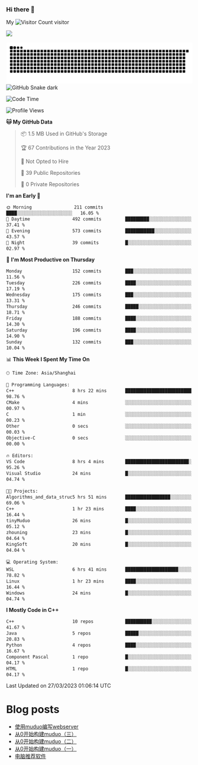 ### Hi there 👋

My ![Visitor Count](https://profile-counter.glitch.me/bugcat9/count.svg) visitor
<!--
**bugcat9/bugcat9** is a ✨ _special_ ✨ repository because its `README.md` (this file) appears on your GitHub profile.

Here are some ideas to get you started:

- 🔭 I’m currently working on ...
- 🌱 I’m currently learning ...
- 👯 I’m looking to collaborate on ...
- 🤔 I’m looking for help with ...
- 💬 Ask me about ...
- 📫 How to reach me: ...
- 😄 Pronouns: ...
- ⚡ Fun fact: ...
-->
![](https://github-readme-stats.vercel.app/api?username=bugcat9)

![GitHub Snake Light](https://raw.githubusercontent.com/bugcat9/bugcat9/output/github-contribution-grid-snake.svg#gh-light-mode-only)
![GitHub Snake dark](github-snake-dark.svg#gh-dark-mode-only)


<!--START_SECTION:waka-->
![Code Time](http://img.shields.io/badge/Code%20Time-813%20hrs%2011%20mins-blue)

![Profile Views](http://img.shields.io/badge/Profile%20Views-5-blue)

**🐱 My GitHub Data** 

> 📦 1.5 MB Used in GitHub's Storage 
 > 
> 🏆 67 Contributions in the Year 2023
 > 
> 🚫 Not Opted to Hire
 > 
> 📜 39 Public Repositories 
 > 
> 🔑 0 Private Repositories 
 > 
**I'm an Early 🐤** 

```text
🌞 Morning                211 commits         ████░░░░░░░░░░░░░░░░░░░░░   16.05 % 
🌆 Daytime                492 commits         █████████░░░░░░░░░░░░░░░░   37.41 % 
🌃 Evening                573 commits         ███████████░░░░░░░░░░░░░░   43.57 % 
🌙 Night                  39 commits          █░░░░░░░░░░░░░░░░░░░░░░░░   02.97 % 
```
📅 **I'm Most Productive on Thursday** 

```text
Monday                   152 commits         ███░░░░░░░░░░░░░░░░░░░░░░   11.56 % 
Tuesday                  226 commits         ████░░░░░░░░░░░░░░░░░░░░░   17.19 % 
Wednesday                175 commits         ███░░░░░░░░░░░░░░░░░░░░░░   13.31 % 
Thursday                 246 commits         █████░░░░░░░░░░░░░░░░░░░░   18.71 % 
Friday                   188 commits         ████░░░░░░░░░░░░░░░░░░░░░   14.30 % 
Saturday                 196 commits         ████░░░░░░░░░░░░░░░░░░░░░   14.90 % 
Sunday                   132 commits         ███░░░░░░░░░░░░░░░░░░░░░░   10.04 % 
```


📊 **This Week I Spent My Time On** 

```text
🕑︎ Time Zone: Asia/Shanghai

💬 Programming Languages: 
C++                      8 hrs 22 mins       █████████████████████████   98.76 % 
CMake                    4 mins              ░░░░░░░░░░░░░░░░░░░░░░░░░   00.97 % 
C                        1 min               ░░░░░░░░░░░░░░░░░░░░░░░░░   00.23 % 
Other                    0 secs              ░░░░░░░░░░░░░░░░░░░░░░░░░   00.03 % 
Objective-C              0 secs              ░░░░░░░░░░░░░░░░░░░░░░░░░   00.00 % 

🔥 Editors: 
VS Code                  8 hrs 4 mins        ████████████████████████░   95.26 % 
Visual Studio            24 mins             █░░░░░░░░░░░░░░░░░░░░░░░░   04.74 % 

🐱‍💻 Projects: 
Algorithms_and_data_struc5 hrs 51 mins       █████████████████░░░░░░░░   69.06 % 
C++                      1 hr 23 mins        ████░░░░░░░░░░░░░░░░░░░░░   16.44 % 
tinyMuduo                26 mins             █░░░░░░░░░░░░░░░░░░░░░░░░   05.12 % 
zhouning                 23 mins             █░░░░░░░░░░░░░░░░░░░░░░░░   04.64 % 
KingSoft                 20 mins             █░░░░░░░░░░░░░░░░░░░░░░░░   04.04 % 

💻 Operating System: 
WSL                      6 hrs 41 mins       ████████████████████░░░░░   78.82 % 
Linux                    1 hr 23 mins        ████░░░░░░░░░░░░░░░░░░░░░   16.44 % 
Windows                  24 mins             █░░░░░░░░░░░░░░░░░░░░░░░░   04.74 % 
```

**I Mostly Code in C++** 

```text
C++                      10 repos            ██████████░░░░░░░░░░░░░░░   41.67 % 
Java                     5 repos             █████░░░░░░░░░░░░░░░░░░░░   20.83 % 
Python                   4 repos             ████░░░░░░░░░░░░░░░░░░░░░   16.67 % 
Component Pascal         1 repo              █░░░░░░░░░░░░░░░░░░░░░░░░   04.17 % 
HTML                     1 repo              █░░░░░░░░░░░░░░░░░░░░░░░░   04.17 % 
```




 Last Updated on 27/03/2023 01:06:14 UTC
<!--END_SECTION:waka-->
# Blog posts
<!-- BLOG-POST-LIST:START -->
- [使用muduo编写webserver](https://bugcat.top/2023/02/13/Linux/%E4%BB%8E0%E5%BC%80%E5%A7%8B%E6%9E%84%E5%BB%BAmuduo/%E4%BD%BF%E7%94%A8muduo%E7%BC%96%E5%86%99webserver/)
- [从0开始构建muduo（三）](https://bugcat.top/2023/02/03/Linux/%E4%BB%8E0%E5%BC%80%E5%A7%8B%E6%9E%84%E5%BB%BAmuduo/%E4%BB%8E0%E5%BC%80%E5%A7%8B%E6%9E%84%E5%BB%BAmuduo%EF%BC%88%E4%B8%89%EF%BC%89/)
- [从0开始构建muduo（二）](https://bugcat.top/2023/02/03/Linux/%E4%BB%8E0%E5%BC%80%E5%A7%8B%E6%9E%84%E5%BB%BAmuduo/%E4%BB%8E0%E5%BC%80%E5%A7%8B%E6%9E%84%E5%BB%BAmuduo%EF%BC%88%E4%BA%8C%EF%BC%89/)
- [从0开始构建muduo（一）](https://bugcat.top/2023/01/03/Linux/%E4%BB%8E0%E5%BC%80%E5%A7%8B%E6%9E%84%E5%BB%BAmuduo/%E4%BB%8E0%E5%BC%80%E5%A7%8B%E6%9E%84%E5%BB%BAmuduo%EF%BC%88%E4%B8%80%EF%BC%89/)
- [电脑推荐软件](https://bugcat.top/2022/10/26/%E5%85%B6%E4%BB%96/%E7%94%B5%E8%84%91%E6%8E%A8%E8%8D%90%E8%BD%AF%E4%BB%B6/)
<!-- BLOG-POST-LIST:END -->
